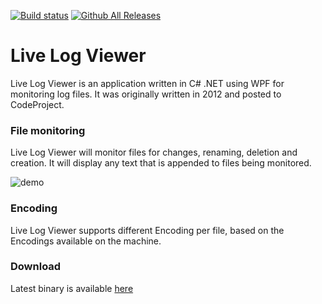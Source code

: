 [![Build status](https://ci.appveyor.com/api/projects/status/w4sb0kinte9dxwrb?svg=true)](https://ci.appveyor.com/project/alexwiese/livelogviewer)
[![Github All Releases](https://img.shields.io/github/downloads/alexwiese/LiveLogViewer/total.svg?maxAge=2592000)](https://github.com/alexwiese/LiveLogViewer/releases)

# Live Log Viewer

Live Log Viewer is an application written in C# .NET using WPF for monitoring log files. It was originally written in 2012 and posted to CodeProject.

### File monitoring

Live Log Viewer will monitor files for changes, renaming, deletion and creation. It will display any text that is appended to files being monitored. 

![demo](https://alexwie.se/posts/files/3a5f3f48-92f8-4a1d-8938-a4001a515eb8.png)

### Encoding

Live Log Viewer supports different Encoding per file, based on the Encodings available on the machine.

### Download

Latest binary is available [here](https://github.com/alexwiese/LiveLogViewer/releases/latest)
